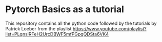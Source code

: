 # Pytorch Basics as a tutorial

This repository contains all the python code followed by the tutorials by Patrick Loeber from the playlist https://www.youtube.com/playlist?list=PLqnslRFeH2UrcDBWF5mfPGpqQDSta6VK4
